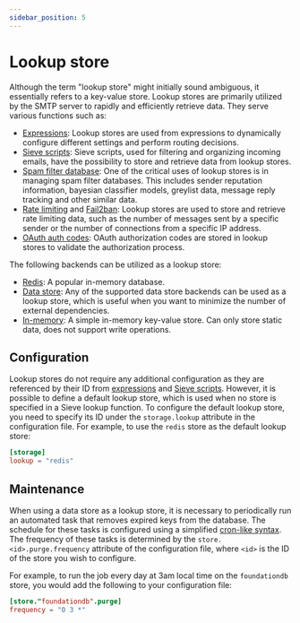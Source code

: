 ```yaml
---
sidebar_position: 5
---
```


# Lookup store

Although the term "lookup store" might initially sound ambiguous, it essentially refers to a key-value store. Lookup stores are primarily utilized by the SMTP server to rapidly and efficiently retrieve data. They serve various functions such as:

- [Expressions](/docs/configuration/expressions/overview): Lookup stores are used from expressions to dynamically configure different settings and perform routing decisions.
- [Sieve scripts](/docs/sieve/overview): Sieve scripts, used for filtering and organizing incoming emails, have the possibility to store and retrieve data from lookup stores. 
- [Spam filter database](/docs/spamfilter/settings/database): One of the critical uses of lookup stores is in managing spam filter databases. This includes sender reputation information, bayesian classifier models, greylist data, message reply tracking and other similar data.
- [Rate limiting](/docs/smtp/inbound/throttle) and [Fail2ban](/docs/directory/authentication/security#fail2ban): Lookup stores are used to store and retrieve rate limiting data, such as the number of messages sent by a specific sender or the number of connections from a specific IP address.
- [OAuth auth codes](/docs/directory/authentication/oauth): OAuth authorization codes are stored in lookup stores to validate the authorization process.

The following backends can be utilized as a lookup store:

- [Redis](/docs/storage/backends/redis): A popular in-memory database.
- [Data store](/docs/storage/data): Any of the supported data store backends can be used as a lookup store, which is useful when you want to minimize the number of external dependencies.
- [In-memory](/docs/storage/backends/memory): A simple in-memory key-value store. Can only store static data, does not support write operations.

## Configuration

Lookup stores do not require any additional configuration as they are referenced by their ID from [expressions](/docs/configuration/expressions/overview) and [Sieve scripts](/docs/sieve/overview). However, it is possible to define a default lookup store, which is used when no store is specified in a Sieve lookup function. To configure the default lookup store, you need to specify its ID under the `storage.lookup` attribute in the configuration file. For example, to use the `redis` store as the default lookup store:

```toml
[storage]
lookup = "redis"
```

## Maintenance

When using a data store as a lookup store, it is necessary to periodically run an automated task that removes expired keys from the database. The schedule for these tasks is configured using a simplified [cron-like syntax](/docs/configuration/values/cron). The frequency of these tasks is determined by the `store.<id>.purge.frequency` attribute of the configuration file, where `<id>` is the ID of the store you wish to configure.

For example, to run the job every day at 3am local time on the `foundationdb` store, you would add the following to your configuration file:

```toml
[store."foundationdb".purge]
frequency = "0 3 *"
```



